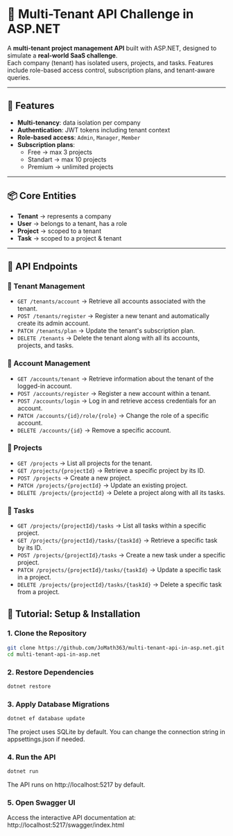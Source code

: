 # 🏢 Multi-Tenant API Challenge in ASP.NET  

A **multi-tenant project management API** built with ASP.NET, designed to simulate a **real-world SaaS challenge**.  
Each company (tenant) has isolated users, projects, and tasks. Features include role-based access control, subscription plans, and tenant-aware queries.  

---

## 🚀 Features
- **Multi-tenancy**: data isolation per company  
- **Authentication**: JWT tokens including tenant context  
- **Role-based access**: `Admin`, `Manager`, `Member`  
- **Subscription plans**:
  - Free → max 3 projects
  - Standart → max 10 projects
  - Premium → unlimited projects

---

## 📦 Core Entities
- **Tenant** → represents a company  
- **User** → belongs to a tenant, has a role  
- **Project** → scoped to a tenant  
- **Task** → scoped to a project & tenant  

---

## 🔗 API Endpoints

### 🔹 Tenant Management
- `GET /tenants/account` → Retrieve all accounts associated with the tenant.  
- `POST /tenants/register` → Register a new tenant and automatically create its admin account.  
- `PATCH /tenants/plan` → Update the tenant's subscription plan.  
- `DELETE /tenants` → Delete the tenant along with all its accounts, projects, and tasks.  

### 🔹 Account Management
- `GET /accounts/tenant` → Retrieve information about the tenant of the logged-in account.  
- `POST /accounts/register` → Register a new account within a tenant.  
- `POST /accounts/login` → Log in and retrieve access credentials for an account.  
- `PATCH /accounts/{id}/role/{role}` → Change the role of a specific account.  
- `DELETE /accounts/{id}` → Remove a specific account.  

### 🔹 Projects
- `GET /projects` → List all projects for the tenant.  
- `GET /projects/{projectId}` → Retrieve a specific project by its ID.  
- `POST /projects` → Create a new project.  
- `PATCH /projects/{projectId}` → Update an existing project.  
- `DELETE /projects/{projectId}` → Delete a project along with all its tasks.  

### 🔹 Tasks
- `GET /projects/{projectId}/tasks` → List all tasks within a specific project.  
- `GET /projects/{projectId}/tasks/{taskId}` → Retrieve a specific task by its ID.  
- `POST /projects/{projectId}/tasks` → Create a new task under a specific project.  
- `PATCH /projects/{projectId}/tasks/{taskId}` → Update a specific task in a project.  
- `DELETE /projects/{projectId}/tasks/{taskId}` → Delete a specific task from a project.  

## 🔧 Tutorial: Setup & Installation

### 1. Clone the Repository

```bash
git clone https://github.com/JoMath363/multi-tenant-api-in-asp.net.git
cd multi-tenant-api-in-asp.net
```

### 2. Restore Dependencies

```bash
dotnet restore
```
### 3. Apply Database Migrations

```bash
dotnet ef database update
```
The project uses SQLite by default. You can change the connection string in appsettings.json if needed.

### 4. Run the API

```bash
dotnet run
```
The API runs on http://localhost:5217 by default.

### 5. Open Swagger UI

Access the interactive API documentation at:
http://localhost:5217/swagger/index.html

